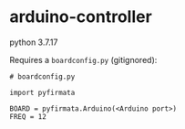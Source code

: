 # arduino-controller

python 3.7.17

Requires a `boardconfig.py` (gitignored):

```
# boardconfig.py

import pyfirmata

BOARD = pyfirmata.Arduino(<Arduino port>)
FREQ = 12
```
